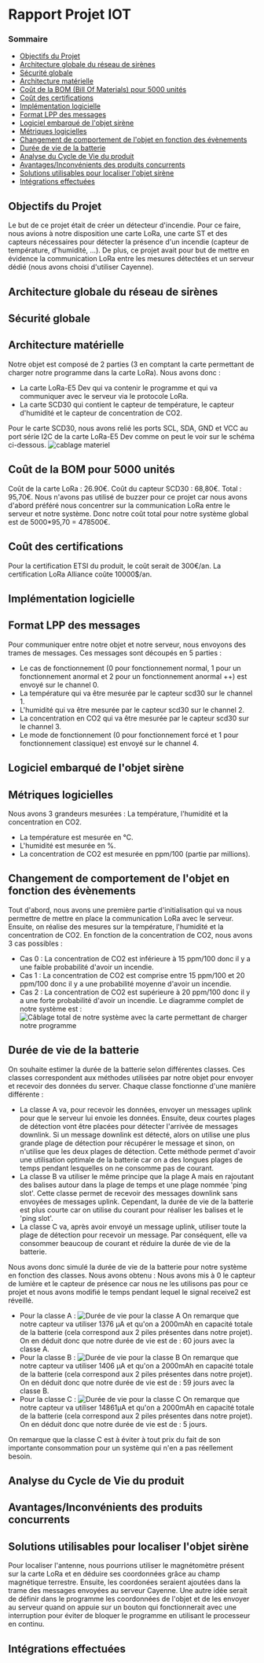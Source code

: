# Rapport Projet IOT

### Sommaire
* [Objectifs du Projet](#objectifs-du-projet)
* [Architecture globale du réseau de sirènes](#architecture-globale-du-réseau-de-sirènes)
* [Sécurité globale](#sécurité-globale)
* [Architecture matérielle](#architecture-matérielle)
* [Coût de la BOM (Bill Of Materials) pour 5000 unités](#coût-de-la-bom-pour-5000-unités)
* [Coût des certifications](#coût-des-certifications)
* [Implémentation logicielle](#implémentation-logicielle)
* [Format LPP des messages](#format-lpp-des-messages)
* [Logiciel embarqué de l'objet sirène](#logiciel-embarqué-de-lobjet-sirène)
* [Métriques logicielles](#métriques-logicielles)
* [Changement de comportement de l'objet en fonction des évènements](#changement-de-comportement-de-lobjet-en-fonction-des-évènements)
* [Durée de vie de la batterie](#durée-de-vie-de-la-batterie)
* [Analyse du Cycle de Vie du produit](#analyse-du-cycle-de-vie-du-produit)
* [Avantages/Inconvénients des produits concurrents](#avantagesinconvénients-des-produits-concurrents)
* [Solutions utilisables pour localiser l'objet sirène](#solutions-utilisables-pour-localiser-lobjet-sirène)
* [Intégrations effectuées](#intégrations-effectuées)

## Objectifs du Projet
Le but de ce projet était de créer un détecteur d'incendie. Pour ce faire, nous avions à notre disposition une carte LoRa, une carte ST et des capteurs nécessaires pour détecter la présence d'un incendie (capteur de température, d'humidité, ...).
De plus, ce projet avait pour but de mettre en évidence la communication LoRa entre les mesures détectées et un serveur dédié (nous avons choisi d'utiliser Cayenne).

## Architecture globale du réseau de sirènes

## Sécurité globale

## Architecture matérielle
Notre objet est composé de 2 parties (3 en comptant la carte permettant de charger notre programme dans la carte LoRa). Nous avons donc : 
* La carte LoRa-E5 Dev qui va contenir le programme et qui va communiquer avec le serveur via le protocole LoRa.
* La carte SCD30 qui contient le capteur de température, le capteur d'humidité et le capteur de concentration de CO2.

Pour le carte SCD30, nous avons relié les ports SCL, SDA, GND et VCC au port série I2C de la carte LoRa-E5 Dev comme on peut le voir sur le schéma ci-dessous.
![cablage materiel](./dashboard/cablage_materiel_IOT.jpg "Câblage total de notre système avec la carte permettant de charger notre programme")

## Coût de la BOM pour 5000 unités
Coût de la carte LoRa : 26.90€.
Coût du capteur SCD30 : 68,80€.
Total : 95,70€.
Nous n'avons pas utilisé de buzzer pour ce projet car nous avons d'abord préféré nous concentrer sur la communication LoRa entre le serveur et notre système.
Donc notre coût total pour notre système global est de 5000*95,70 = 478500€.

## Coût des certifications
Pour la certification ETSI du produit, le coût serait de 300€/an. 
La certification LoRa Alliance coûte 10000$/an.

## Implémentation logicielle

## Format LPP des messages
Pour communiquer entre notre objet et notre serveur, nous envoyons des trames de messages. Ces messages sont découpés en 5 parties :
* Le cas de fonctionnement (0 pour fonctionnement normal, 1 pour un fonctionnement anormal et 2 pour un fonctionnement anormal ++) est envoyé sur le channel 0.
* La température qui va être mesurée par le capteur scd30 sur le channel 1.
* L'humidité qui va être mesurée par le capteur scd30 sur le channel 2.
* La concentration en CO2 qui va être mesurée par le capteur scd30 sur le channel 3.
* Le mode de fonctionnement (0 pour fonctionnement forcé et 1 pour fonctionnement classique) est envoyé sur le channel 4. 

## Logiciel embarqué de l'objet sirène

## Métriques logicielles
Nous avons 3 grandeurs mesurées : La température, l'humidité et la concentration en CO2.
* La température est mesurée en °C.
* L'humidité est mesurée en %.
* La concentration de CO2 est mesurée en ppm/100 (partie par millions).

## Changement de comportement de l'objet en fonction des évènements
Tout d'abord, nous avons une première partie d'initialisation qui va nous permettre de mettre en place la communication LoRa avec le serveur. Ensuite, on réalise des mesures sur la température, l'humidité et la concentration de CO2. En fonction de la concentration de CO2, nous avons 3 cas possibles : 
* Cas 0 : La concentration de CO2 est inférieure à 15 ppm/100 donc il y a une faible probabilité d'avoir un incendie.
* Cas 1 : La concentration de CO2 est comprise entre 15 ppm/100 et 20 ppm/100 donc il y a une probabilité moyenne d'avoir un incendie.
* Cas 2 : La concentration de CO2 est supérieure à 20 ppm/100 donc il y a une forte probabilité d'avoir un incendie.
Le diagramme complet de notre système est :
![](./dashboard/diagramme_alarme.png "Câblage total de notre système avec la carte permettant de charger notre programme")

## Durée de vie de la batterie
On souhaite estimer la durée de la batterie selon différentes classes. Ces classes correspondent aux méthodes utilisées par notre objet pour envoyer et recevoir des données du server. Chaque classe fonctionne d'une manière différente : 
* La classe A va, pour recevoir les données, envoyer un messages uplink pour que le serveur lui envoie les données. Ensuite, deux courtes plages de détection vont être placées pour détecter l'arrivée de messages downlink. Si un message downlink est détecté, alors on utilise une plus grande plage de détection pour récupérer le message et sinon, on n'utilise que les deux plages de détection. Cette méthode permet d'avoir une utilisation optimale de la batterie car on a des longues plages de temps pendant lesquelles on ne consomme pas de courant.
* La classe B va utiliser le même principe que la plage A mais en rajoutant des balises autour dans la plage de temps et une plage nommée 'ping slot'. Cette classe permet de recevoir des messages downlink sans envoyées de messages uplink. Cependant, la durée de vie de la batterie est plus courte car on utilise du courant pour réaliser les balises et le 'ping slot'.
* La classe C va, après avoir envoyé un message uplink, utiliser toute la plage de détection pour recevoir un message. Par conséquent, elle va consommer beaucoup de courant et réduire la durée de vie de la batterie.

Nous avons donc simulé la durée de vie de la batterie pour notre système en fonction des classes. Nous avons obtenu : 
Nous avons mis à 0 le capteur de lumière et le capteur de présence car nous ne les utilisons pas pour ce projet et nous avons modifié le temps pendant lequel le signal receive2 est réveillé.
* Pour la classe A : 
![](./dashboard/classeA.png "Durée de vie pour la classe A")
On remarque que notre capteur va utiliser 1376 µA et qu'on a 2000mAh en capacité totale de la batterie (cela correspond aux 2 piles présentes dans notre projet).
On en déduit donc que notre durée de vie est de : 60 jours avec la classe A.
* Pour la classe B :
![](./dashboard/classeB.png "Durée de vie pour la classe B")
On remarque que notre capteur va utiliser 1406 µA et qu'on a 2000mAh en capacité totale de la batterie (cela correspond aux 2 piles présentes dans notre projet).
On en déduit donc que notre durée de vie est de : 59 jours avec la classe B.
* Pour la classe C : 
![](./dashboard/classeC.png "Durée de vie pour la classe C")
On remarque que notre capteur va utiliser 14861µA et qu'on a 2000mAh en capacité totale de la batterie (cela correspond aux 2 piles présentes dans notre projet).
On en déduit donc que notre durée de vie est de : 5 jours.

 On remarque que la classe C est à éviter à tout prix du fait de son importante consommation pour un système qui n'en a pas réellement besoin.
## Analyse du Cycle de Vie du produit

## Avantages/Inconvénients des produits concurrents

## Solutions utilisables pour localiser l'objet sirène
Pour localiser l'antenne, nous pourrions utiliser le magnétomètre présent sur la carte LoRa et en déduire ses coordonnées grâce au champ magnétique terrestre. Ensuite, les coordonées seraient ajoutées dans la trame des messages envoyées au serveur Cayenne.
Une autre idée serait de définir dans le programme les coordonnées de l'objet et de les envoyer au serveur quand on appuie sur un bouton qui fonctionnerait avec une interruption pour éviter de bloquer le programme en utilisant le processeur en continu.

## Intégrations effectuées
